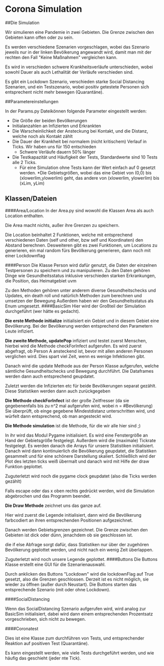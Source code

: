 # Corona Simulation
##Die Simulation

Wir simulieren eine Pandemie in zwei Gebieten. Die Grenze zwischen den Gebieten kann offen oder zu sein.

Es werden verschiedene Szenarien vorgeschlagen, wobei das Szenario jeweils nur in der linken Bevölkerung angewandt wird, damit man mit der rechten den Fall "Keine Maßnahmen" vergleichen kann.

Es wird in verschieden schwere Krankheitsverläufe unterschieden, wobei sowohl Dauer als auch Lethalität der Verläufe verschieden sind.

Es gibt ein Lockdown Szenario, verschieden starke Social Distancing Szenarien, und ein Testszenario, wobei positiv getestete Personen sich entsprechent nicht mehr bewegen (Quarantäne).




##Parametereinstellungen

In der Params.py Dateikönnen folgende Parameter eingestellt werden:  
* Die Größe der beiden Bevölkerungen
* Initialanzahlen an Infizierten und Erkrankten
* Die Warscheinlichkeit der Ansteckung bei Kontakt, und die Distanz, welche noch als Kontakt zählt
* Die Dauer der Krankheit bei normalem (nicht kritischem) Verlauf in Ticks. Wir haben uns für 150 entschieden
    * Schwere Verläufe dauern 50% länger
* Die Testkapazität und Häufigkeit der Tests, Standardwerte sind 10 Tests alle 2 Ticks.
    * Für eine Simulation ohne Tests kann der Wert einfach auf 0 gesetzt werden.
*Die Gebietsgrößen, wobei das eine Gebiet von (0,0) bis (xlowerlim,ylowerlim) geht, das andere von (xlowerlim, ylowerlim) bis (xLim, yLim)


## Klassen/Dateien

####Area/Location
In der Area.py sind wowohl die Klassen Area als auch Location enthalten.

Die Area macht nichts, außer ihre Grenzen zu speichern.

Die Location beinhaltet 2 Funktionen, welche mit entsprechend verschiedenen Daten (self und other, bzw self und Koordinaten) den Abstand berechnen.
Desweiteren gibt es zwei Funktionen, um Locations zu generieren, ein mal random fürs Bevölkerung generieren, dann noch mit einer Lockdownflag


####Person
Die Klasse Person wird dafür genutzt, die Daten der einzelnen Testpersonen zu speichern und zu manipulieren.
Zu den Daten gehören Dinge wie Gesundheitsstatus inklusive verschieden starken Erkrankungen, die Position, das Heimatgebiet uvm

Zu den Methoden gehören unter anderem diverse Gesundheitschecks und Updates, ein death roll und natürlich Methoden zum berechnen und umsetzen der Bewegung
Außerdem haben wir den Gesundheitsstatus als Enum umgesetzt.
####BasicSim
Hier wird der Großteil der Simulation durchgeführt (wer hätte es gedacht).

**Die erste Methode initialize** initialisiert ein Gebiet und in diesem Gebiet eine Bevölkerung.
Bei der Bevölkerung werden entsprechend den Parametern Leute infiziert.

**Die zweite Methode, updatePop** infiziert und testet zuerst Menschen, hierbei wird die Methode checkForInfect aufgerufen.
Es wird zuerst abgefragt, ob Person A ansteckend ist, bevor mit allen anderen Personen verglichen wird. Dies spart viel Zeit, wenn es wenige Infektionen gibt. 


Danach wird die update Methode aus der Person Klasse aufgerufen, welche sämtliche Gesundheitschecks und Bewegung durchführt.
Die Dataframes werden dann auch entsprechend geupdatet.

Zuletzt werden die Infizierten etc für beide Bevölkerungen separat gezählt. Diese Statistiken werden dann auch zurückgegeben

**Die Methode checkForInfect** ist der große Zeitfresser (da sie gegebenenfalls bis zu n^2 mal aufgerufen wird, wobei n = #Bevölkerung)
Sie überprüft, ob einge gegebene Mindestdistanz unterschritten wird, und würfelt dann entsprechend, ob man angesteckt wird.

**Die Methode simulation** ist die Methode, für die wir alle hier sind ;)

In ihr wird das Modul Pygame initialisiert. Es wird eine Fenstergröße an Hand der Gebietsgröße festgelegt. Außerdem wird die (maximale) Tickrate festgelegt.
Es werden danach die Arrays für unsere Statistiken initialisiert. Danach wird dann kontinuierlich die Bevölkerung geupdatet, die Statistiken gesammelt und für eine schönere Darstellung skaliert.
Schließlich wird der Plot des letzten ticks weiß übermalt und danach wird mit Hilfe der draw Funktion geplottet.

Zuguterletzt wird noch die pygame clock geupdatet (also die Ticks werden gezählt)

Falls escape oder das x oben rechts gedrückt werden, wird die Simulation abgebrochen und das Programm beendet.


**Die Draw Methode** zeichnet uns das ganze auf.

Hier wird zuerst die Legende initialisiert, dann wird die Bevölkerung farbcodiert an ihren entsprechenden Positionen aufgezeichnet.

Danach werden Gebietsgrenzen gezeichnet. Die Grenze zwischen den Gebieten ist dick oder dünn, jenachdem ob sie geschlossen ist.

die if else Abfrage sorgt dafür, dass Statistiken nur über der zugehören Bevölkerung geplottet werden, und nicht nach ein wenig Zeit überlappen.

Zuguterletzt wird noch unsere Legende geplottet.
####Buttons
Die Buttons Klasse erstellt eine GUI für die Szenarienauswahl.

Durch anklicken des Buttons "Lockdown" wird die lockdownFlag auf True gesetzt, also die Grenzen geschlossen. Derzeit ist es nicht möglich, sie wieder zu öffnen (außer durch Neustart).
Die Buttons starten das entsprechende Szenario (mit oder ohne Lockdown).

####SocialDistancing

Wenn das SocialDistancing Szenario aufgerufen wird, wird analog zur BasicSim initialisiert, dabei wird dann einem entsprechenden Prozentsatz vorgeschrieben, sich nicht zu bewegen.

####Coronatest

Dies ist eine Klasse zum durchführen von Tests, und entsprechender Reaktion auf positiven Test (Quarantäne).

Es kann eingestellt werden, wie viele Tests durchgeführt werden, und wie häufig das geschieht (jeder nte Tick).
